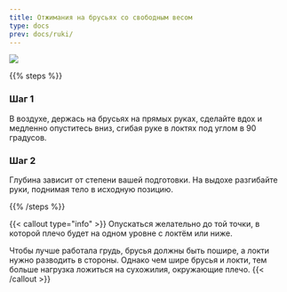 ```yaml
---
title: Отжимания на брусьях со свободным весом
type: docs
prev: docs/ruki/
---
```

![](https://github.com/user-attachments/assets/f926f7fd-e7be-4faf-aa38-06ac40da4938)


{{% steps %}}

### Шаг 1
В воздухе, держась на брусьях на прямых руках, сделайте вдох и медленно опуститесь вниз, сгибая руке в локтях под углом в 90 градусов.

### Шаг 2
Глубина зависит от степени вашей подготовки. На выдохе разгибайте руки, поднимая тело в исходную позицию.


{{% /steps %}}

{{< callout type="info" >}}
Опускаться желательно до той точки, в которой плечо будет на одном уровне с локтём или ниже.

Чтобы лучше работала грудь, брусья должны быть пошире, а локти нужно разводить в стороны. Однако чем шире брусья и локти, тем больше нагрузка ложиться на сухожилия, окружающие плечо.
{{< /callout >}}
